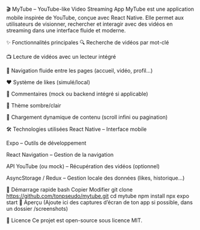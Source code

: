 🎬 MyTube – YouTube-like Video Streaming App
MyTube est une application mobile inspirée de YouTube, conçue avec React Native. Elle permet aux utilisateurs de visionner, rechercher et interagir avec des vidéos en streaming dans une interface fluide et moderne.

✨ Fonctionnalités principales
🔍 Recherche de vidéos par mot-clé

📺 Lecture de vidéos avec un lecteur intégré

🧭 Navigation fluide entre les pages (accueil, vidéo, profil…)

❤️ Système de likes (simulé/local)

📝 Commentaires (mock ou backend intégré si applicable)

🌙 Thème sombre/clair

🔁 Chargement dynamique de contenu (scroll infini ou pagination)

🛠️ Technologies utilisées
React Native – Interface mobile

Expo – Outils de développement

React Navigation – Gestion de la navigation

API YouTube (ou mock) – Récupération des vidéos (optionnel)

AsyncStorage / Redux – Gestion locale des données (likes, historique…)

🚀 Démarrage rapide
bash
Copier
Modifier
git clone https://github.com/tonpseudo/mytube.git
cd mytube
npm install
npx expo start
📱 Aperçu
(Ajoute ici des captures d’écran de ton app si possible, dans un dossier /screenshots)

📄 Licence
Ce projet est open-source sous licence MIT.
